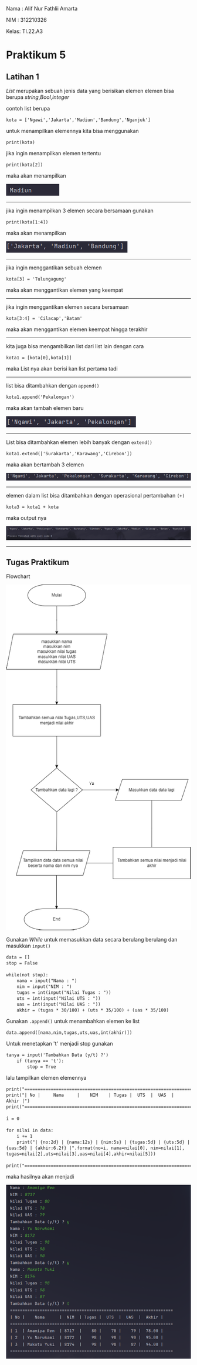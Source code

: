 Nama : Alif Nur Fathlii Amarta

NIM : 312210326

Kelas: TI.22.A3

# Praktikum 5
## Latihan 1

_List_ merupakan sebuah jenis data yang berisikan elemen elemen bisa berupa _string_,_Bool_,_integer_ 

contoh list berupa 

    kota = ['Ngawi','Jakarta','Madiun','Bandung','Nganjuk']

untuk menampilkan elemennya kita bisa menggunakan

    print(kota)

jika ingin menampilkan elemen tertentu 

    print(kota[2])

maka akan menampilkan 

![img.png](Picture/img1.0.png)

---

jika ingin menampilkan 3 elemen secara bersamaan gunakan

    print(kota[1:4])

maka akan menampilkan

![img.png](Picture/img1.01.png)

---

jika ingin menggantikan sebuah elemen 

    kota[3] = 'Tulungagung'

maka akan menggantikan elemen yang keempat 

---

jika ingin menggantikan elemen secara bersamaan

    kota[3:4] = 'Cilacap','Batam'

maka akan menggantikan elemen keempat hingga terakhir

---

kita juga bisa mengambilkan list dari list lain dengan cara

    kota1 = [kota[0],kota[1]]

maka List nya akan berisi kan list pertama tadi

---

list bisa ditambahkan dengan ```append()``` 

    kota1.append('Pekalongan')

maka akan tambah elemen baru 

![img.png](Picture/img1.11.png)

---

List bisa ditambahkan elemen lebih banyak dengan ```extend()```

    kota1.extend(['Surakarta','Karawang','Cirebon'])

maka akan bertambah 3 elemen

![img.png](Picture/img1.21.png)

---

elemen dalam list bisa ditambahkan dengan operasional pertambahan ```(+)```

    kota3 = kota1 + kota

maka output nya

![img.png](Picture/img1.31.png)

---

## Tugas Praktikum 

Flowchart 

![img.png](Picture/Flowchart.png)



Gunakan _While_ untuk memasukkan data secara berulang berulang dan masukkan ```input()```

```
data = []
stop = False

while(not stop):
    nama = input("Nama : ")
    nim = input("NIM : ")
    tugas = int(input("Nilai Tugas : "))
    uts = int(input("Nilai UTS : "))
    uas = int(input("Nilai UAS : "))
    akhir = (tugas * 30/100) + (uts * 35/100) + (uas * 35/100)
```

Gunakan ```.append()``` untuk menambahkan elemen ke list

    data.append([nama,nim,tugas,uts,uas,int(akhir)])

Untuk menetapkan 't' menjadi stop gunakan 

```
tanya = input('Tambahkan Data (y/t) ?')
    if (tanya == 't'):
        stop = True
```

lalu tampilkan elemen elemennya
    
```
print("==================================================================")
print("| No |     Nama     |    NIM    | Tugas |  UTS  |  UAS  |  Akhir |")
print("==================================================================")

i = 0

for nilai in data:
    i += 1
    print("| {no:2d} | {nama:12s} | {nim:5s} | {tugas:5d} | {uts:5d} | {uas:5d} | {akhir:6.2f} |".format(no=i, nama=nilai[0], nim=nilai[1], tugas=nilai[2],uts=nilai[3],uas=nilai[4],akhir=nilai[5]))

print("==================================================================") 
```

maka hasilnya akan menjadi 

![img.png](Picture/img2.0.png)
